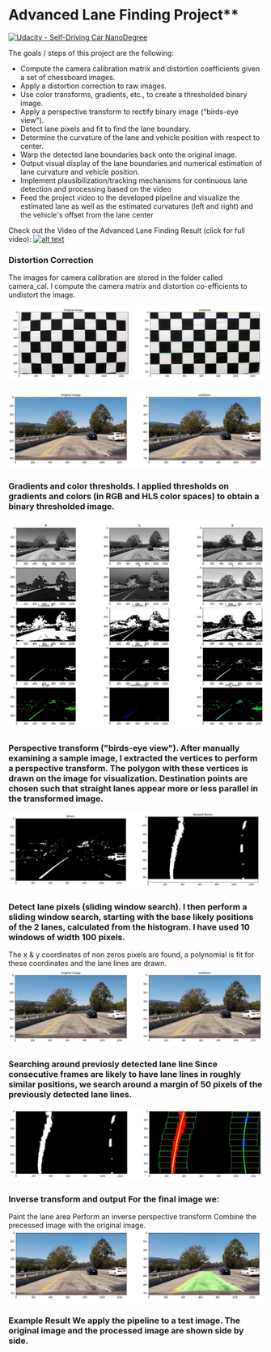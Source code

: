# Advanced Lane Finding Project**

[![Udacity - Self-Driving Car NanoDegree](https://s3.amazonaws.com/udacity-sdc/github/shield-carnd.svg)](http://www.udacity.com/drive)

[//]: # (Image References)

[image1]: ./example/Advanced%20Lane%20Finding.gif "video gif"
[image2]: ./Output_Process_Image/calibration_output.jpg "video gif"
[image3]: ./Output_Process_Image/undistion_output.jpg "video gif"
[image4]: ./Output_Process_Image/color_thresh.jpg "video gif"
[image5]: ./Output_Process_Image/warped.jpg "video gif"
[image6]: ./Output_Process_Image/undistion_output.jpg "video gif"
[image7]: ./Output_Process_Image/fit_polynomial.jpg "video gif"
[image8]: ./Output_Process_Image/addWeighted.jpg "video gif"
[image9]: ./Output_Process_Image/addInfo.jpg "video gif"



The goals / steps of this project are the following:

* Compute the camera calibration matrix and distortion coefficients given a set of chessboard images.
* Apply a distortion correction to raw images.
* Use color transforms, gradients, etc., to create a thresholded binary image.
* Apply a perspective transform to rectify binary image ("birds-eye view").
* Detect lane pixels and fit to find the lane boundary.
* Determine the curvature of the lane and vehicle position with respect to center.
* Warp the detected lane boundaries back onto the original image.
* Output visual display of the lane boundaries and numerical estimation of lane curvature and vehicle position.
* Implement plausibilization/tracking mechanisms for continuous lane detection and processing based on the video
* Feed the project video to the developed pipeline and visualize the estimated lane as well as the estimated curvatures (left and right) and the vehicle's offset from the lane center


Check out the Video of the Advanced Lane Finding Result (click for full video): [![alt text][image1]](https://youtu.be/H50zBnFf17c)

### Distortion Correction

The images for camera calibration are stored in the folder called camera_cal. I compute the camera matrix and distortion co-efficients to undistort the image.

![alt text][image2]

![alt text][image3]

### Gradients and color thresholds. I applied thresholds on gradients and colors (in RGB and HLS color spaces) to obtain a binary thresholded image.
![alt text][image4]

### Perspective transform ("birds-eye view"). After manually examining a sample image, I extracted the vertices to perform a perspective transform. The polygon with these vertices is drawn on the image for visualization. Destination points are chosen such that straight lanes appear more or less parallel in the transformed image.
![alt text][image5]

### Detect lane pixels (sliding window search). I then perform a sliding window search, starting with the base likely positions of the 2 lanes, calculated from the histogram. I have used 10 windows of width 100 pixels.
The x & y coordinates of non zeros pixels are found, a polynomial is fit for these coordinates and the lane lines are drawn.
![alt text][image6]

### Searching around previosly detected lane line Since consecutive frames are likely to have lane lines in roughly similar positions, we search around a margin of 50 pixels of the previously detected lane lines.
![alt text][image7]

### Inverse transform and output For the final image we:
Paint the lane area
Perform an inverse perspective transform
Combine the precessed image with the original image.
![alt text][image8]

### Example Result We apply the pipeline to a test image. The original image and the processed image are shown side by side.



